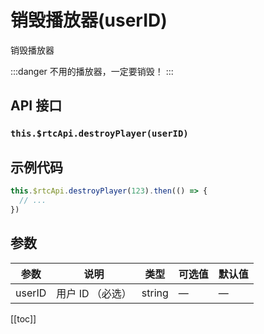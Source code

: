 # 销毁播放器(userID)

销毁播放器

:::danger
不用的播放器，一定要销毁！
:::

## API 接口

### `this.$rtcApi.destroyPlayer(userID)`

## 示例代码

```js
this.$rtcApi.destroyPlayer(123).then(() => {
  // ...
})
```

## 参数

| 参数   | 说明             | 类型   | 可选值 | 默认值 |
| ------ | ---------------- | ------ | ------ | ------ |
| userID | 用户 ID （必选） | string | —      | —      |

[[toc]]
